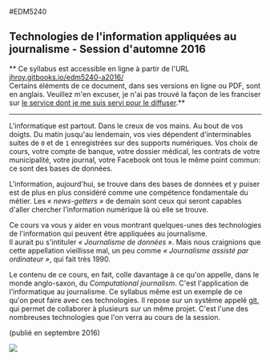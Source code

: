 #EDM5240

## Technologies de l'information appliquées au journalisme - Session d'automne 2016

** Ce syllabus est accessible en ligne à partir de l'URL [jhroy.gitbooks.io/edm5240-a2016/](https://jhroy.gitbooks.io/edm5240-a2016/)<br>Certains éléments de ce document, dans ses versions en ligne ou PDF, sont en anglais. Veuillez m'en excuser, je n'ai pas trouvé la façon de les franciser sur [le service dont je me suis servi pour le diffuser](https://www.gitbook.com).**

-----

L'informatique est partout. Dans le creux de vos mains. Au bout de vos doigts. Du matin jusqu'au lendemain, vos vies dépendent d'interminables suites de `0` et de `1` enregistrées sur des supports numériques. Vos choix de cours, votre compte de banque, votre dossier médical, les contrats de votre municipalité, votre journal, votre Facebook ont tous le même point commun: ce sont des bases de données.

L'information, aujourd'hui, se trouve dans des bases de données et y puiser est de plus en plus considéré comme une compétence fondamentale du métier. Les *«&nbsp;news-getters&nbsp;»* de demain sont ceux qui seront capables d'aller chercher l'information numérique là où elle se trouve.

Ce cours va vous y aider en vous montrant quelques-unes des technologies de l'information qui peuvent être appliquées au journalisme.<br>
Il aurait pu s'intituler _«&nbsp;Journalisme de données&nbsp;»_. Mais nous craignions que cette appellation vieillisse mal, un peu comme _«&nbsp;Journalisme assisté par ordinateur&nbsp;»_, qui fait très 1990.

Le contenu de ce cours, en fait, colle davantage à ce qu'on appelle, dans le monde anglo-saxon, du *Computational journalism*. C'est l'application de l'informatique au journalisme. Ce syllabus même est un exemple de ce qu'on peut faire avec ces technologies. Il repose sur un système appelé [git](https://fr.wikipedia.org/wiki/Git), qui permet de collaborer à plusieurs sur un même projet. C'est l'une des nombreuses technologies que l'on verra au cours de la session.

(publié en septembre 2016)

![](/assets/LogoUQAM.png)
